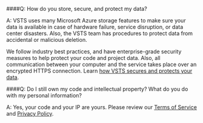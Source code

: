 ####Q:		How do you store, secure, and protect my data?

A:	VSTS uses many Microsoft Azure 
storage features to make sure your data is available in case 
of hardware failure, service disruption, or data center disasters. 
Also, the VSTS team has procedures 
to protect data from accidental or malicious deletion. 

We follow industry best practices, and have enterprise-grade 
security measures to help protect your code and project data. 
Also, all communication between your computer and the service 
takes place over an encrypted HTTPS connection. Learn 
[how VSTS secures and protects your data](http://aka.ms/VSOSecurity).

####Q:		Do I still own my code and intellectual property? What do you do with my personal information?

A:	Yes, your code and your IP are yours. Please review our 
[Terms of Service](https://go.microsoft.com/fwlink/?LinkID=266231) 
and [Privacy Policy](https://go.microsoft.com/fwlink/?LinkID=264782).
